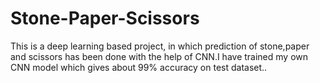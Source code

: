 # Stone-Paper-Scissors
This is a deep learning based project, in which prediction of stone,paper and scissors has been done with the help of CNN.I have trained my own CNN model which gives about 99% accuracy on test dataset..

